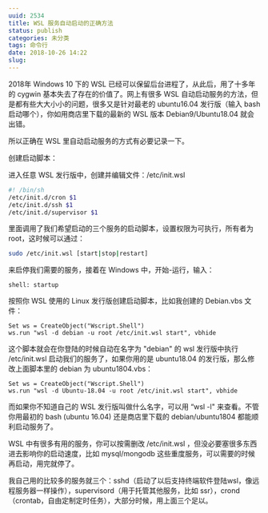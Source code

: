 ```yaml
---
uuid: 2534
title: WSL 服务自动启动的正确方法
status: publish
categories: 未分类
tags: 命令行
date: 2018-10-26 14:22
slug: 
---
```

2018年 Windows 10 下的 WSL 已经可以保留后台进程了，从此后，用了十多年的 cygwin 基本失去了存在的价值了。网上有很多 WSL 自动启动服务的方法，但是都有些大大小小的问题，很多又是针对最老的 ubuntu16.04 发行版（输入 bash启动哪个），你如用商店里下载的最新的 WSL 版本 Debian9/Ubuntu18.04 就会出错。

所以正确在 WSL 里自动启动服务的方式有必要记录一下。

创建启动脚本：

进入任意 WSL 发行版中，创建并编辑文件：/etc/init.wsl

```bash
#! /bin/sh
/etc/init.d/cron $1
/etc/init.d/ssh $1
/etc/init.d/supervisor $1
```

里面调用了我们希望启动的三个服务的启动脚本，设置权限为可执行，所有者为 root，这时候可以通过：

```bash
sudo /etc/init.wsl [start|stop|restart]
```

来启停我们需要的服务，接着在 Windows 中，开始-运行，输入：

```
shell: startup
```

按照你 WSL 使用的 Linux 发行版创建启动脚本，比如我创建的 Debian.vbs 文件：

```vbs
Set ws = CreateObject("Wscript.Shell")
ws.run "wsl -d debian -u root /etc/init.wsl start", vbhide
```

这个脚本就会在你登陆的时候自动在名字为 "debian" 的 wsl 发行版中执行 /etc/init.wsl 启动我们的服务了，如果你用的是 ubuntu18.04 的发行版，那么修改上面脚本里的 debian 为 ubuntu1804.vbs：

```vbs
Set ws = CreateObject("Wscript.Shell")
ws.run "wsl -d Ubuntu-18.04 -u root /etc/init.wsl start", vbhide
```

而如果你不知道自己的 WSL 发行版叫做什么名字，可以用 “wsl -l" 来查看。不管你用最初的 bash (ubuntu 16.04) 还是商店里下载的 debian/ubuntu1804 都能顺利启动服务了。

WSL 中有很多有用的服务，你可以按需删改 /etc/init.wsl ，但没必要塞很多东西进去影响你的启动速度，比如 mysql/mongodb 这些重度服务，可以需要的时候再启动，用完就停了。

我自己用的比较多的服务就三个：sshd（启动了以后支持终端软件登陆wsl，像远程服务器一样操作），supervisord（用于托管其他服务，比如 ssr），crond（crontab，自由定制定时任务），大部分时候，用上面三个足以。
